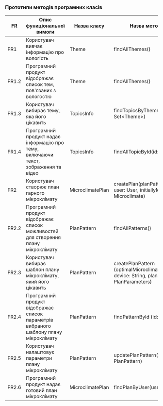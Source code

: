 ### Прототипи методів програмних класів
| FR | Опис функціональної вимоги | Назва класу | Назва методу класу |
| --- | --- | --- | --- |
| FR1 | Користувач вивчає інформацію про вологість | Theme | findAllThemes() |
| FR1.2 | Програмний продукт відображає список тем, пов'язаних з вологостю | Theme | findAllThemes() |
| FR1.3 | Користувач вибирає тему, яка його цікавить | TopicsInfo | findTopicsByTheme(theme: Set\<Theme\>) |
| FR1.4 | Програмний продукт надає інформацію про тему, включаючи текст, зображення та відео | TopicsInfo | findAllTopicById(id: int) |
| FR2 | Користувач створює план гарного мікроклімату | MicroclimatePlan | createPlan(planPattern:PlanPattern, user: User, initiallyMicroclimate: Microclimate) |
| FR2.2 | Програмний продукт відображає список можливостей для створення плану мікроклімату | PlanPattern | findAllPatterns() |
| FR2.3 | Користувач вибирає шаблон плану мікроклімату, який його цікавить | PlanPattern | createPlanPattern (optimalMicroclimate: Microclimate, device: String, planParameters: PlanParameters) |
| FR2.4 | Програмний продукт відображає список параметрів вибраного шаблону плану мікроклімату | PlanPattern | findPatternById (id: int) |
| FR2.5 | Користувач налаштовує параметри плану мікроклімату | PlanPattern | updatePlanPattern(planPattern: PlanPattern) |
| FR2.6 | Програмний продукт надає готовий план мікроклімату | MicroclimatePlan | findPlanByUser(user: User) |
